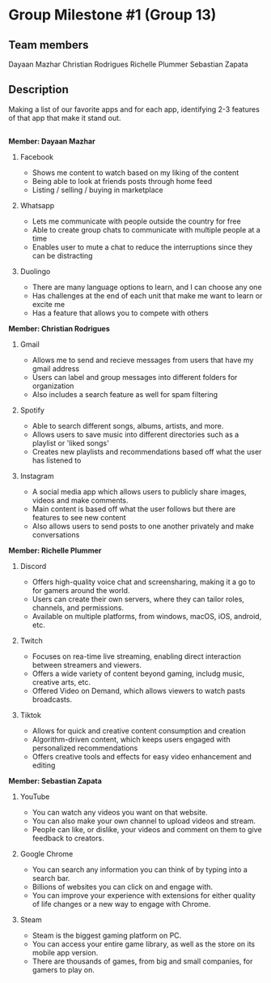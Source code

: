 # Group Milestone #1 (Group 13)
## Team members
Dayaan Mazhar
Christian Rodrigues
Richelle Plummer
Sebastian Zapata
## Description
Making a list of our favorite apps and for each app, identifying 2-3 features of that app that make it stand out.
##
**Member: Dayaan Mazhar**
1. Facebook
   - Shows me content to watch based on my liking of the content
   - Being able to look at friends posts through home feed
   - Listing / selling / buying in marketplace

2. Whatsapp
    - Lets me communicate with people outside the country for free
    - Able to create group chats to communicate with multiple people at a time
    - Enables user to mute a chat to reduce the interruptions since they can be distracting

3. Duolingo
   - There are many language options to learn, and I can choose any one
   - Has challenges at the end of each unit that make me want to learn or excite me
   - Has a feature that allows you to compete with others

**Member: Christian Rodrigues**
1. Gmail
   - Allows me to send and recieve messages from users that have my gmail address
   - Users can label and group messages into different folders for organization
   - Also includes a search feature as well for spam filtering

2. Spotify
   - Able to search different songs, albums, artists, and more.
   - Allows users to save music into different directories such as a playlist or 'liked songs'
   - Creates new playlists and recommendations based off what the user has listened to

3. Instagram
   - A social media app which allows users to publicly share images, videos and make comments.
   - Main content is based off what the user follows but there are features to see new content
   - Also allows users to send posts to one another privately and make conversations

**Member: Richelle Plummer**
1. Discord
   - Offers high-quality voice chat and screensharing, making it a go to for gamers around the world.
   - Users can create their own servers, where they can tailor roles, channels, and permissions.
   - Available on multiple platforms, from windows, macOS, iOS, android, etc.
   
2. Twitch
   - Focuses on rea-time live streaming, enabling direct interaction between streamers and viewers.
   - Offers a wide variety of content beyond gaming, includg music, creative arts, etc.
   - Offered Video on Demand, which allows viewers to watch pasts broadcasts.
   
3. Tiktok
   - Allows for quick and creative content consumption and creation
   - Algorithm-driven content, which keeps users engaged with personalized recommendations
   - Offers creative tools and effects for easy video enhancement and editing

**Member: Sebastian Zapata**
1. YouTube
    - You can watch any videos you want on that website.
   - You can also make your own channel to upload videos and stream.
   - People can like, or dislike, your videos and comment on them to give feedback to creators.
   
2. Google Chrome
    - You can search any information you can think of by typing into a search bar.
   - Billions of websites you can click on and engage with.
   - You can improve your experience with extensions for either quality of life changes or a new way to engage with Chrome.
   
3. Steam
    - Steam is the biggest gaming platform on PC.
   - You can access your entire game library, as well as the store on its mobile app version.
   - There are thousands of games, from big and small companies, for gamers to play on.
